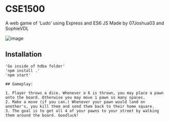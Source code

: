 # CSE1500
A web game of 'Ludo' using Express and ES6 JS
Made by 07Joshua03 and SophieVDL

![image](https://user-images.githubusercontent.com/8020494/148620393-5ef8888a-08c0-44ac-96c8-9dccf98dbef3.png)

## Installation
```
'Go inside of hdba folder'
'npm install .'
'npm start'

## Gameplay:

1. Player throws a dice. Whenever a 6 is thrown, you may place a pawn onto the board. Otherwise you may move 1 pawn so many spaces.
2. Make a move (if you can.) Whenever your pawn would land on another's, you kill them and send them back to their home square.
3. The goal is to get all 4 of your pawns to your street by walking them around the board. Goodluck!